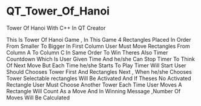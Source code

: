 # QT_Tower_Of_Hanoi
Tower Of Hanoi With C++ In QT Creator

This Is Tower Of Hanoi Game , In This Game 4 Rectangles Placed In Order From Smaller To Bigger In First Column
User Must Move Rectangles From Column A To Column C In Same Order To Win
Theres Also Timer Countdown Which Is User Given Time And he/she Can Stop Timer To Think Of Next Move But Each Time he/she Starts To Play Timer Will Start
User Should Chooses Tower First And Rectangles Next , When he/she Chooses Tower Selectable rectangles Will Be Activated And If Theses No Activated Rectangle User Must Choose Another Tower
Each Time User Moves A Rectangle Will Count As a Move And In Winning Message ,Number Of Moves Will Be Calculated
